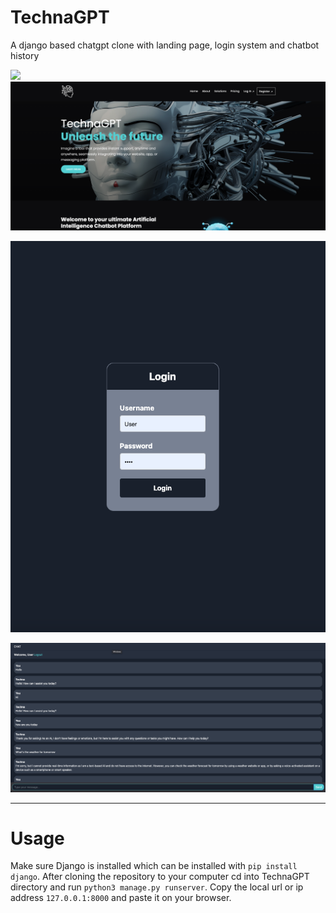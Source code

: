 # TechnaGPT
A django based chatgpt clone with landing page, login system and chatbot history

<img src="showcase.gif">
<img src="1.png">
<p align="center">
<img src="2.png">
</p>
<img src="3.png">
<hr>

# Usage
Make sure Django is installed which can be installed with `pip install django`.
After cloning the repository to your computer cd into TechnaGPT directory and run `python3 manage.py runserver`.
Copy the local url or ip address `127.0.0.1:8000` and paste it on your browser.
